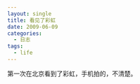 ```yaml
---
layout: single
title: 看见了彩虹
date: 2009-06-09
categories:
  - 日志
tags:
  - life
---
```


第一次在北京看到了彩虹，手机拍的，不清楚。
